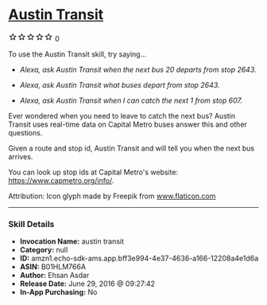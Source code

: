 # [Austin Transit](http://alexa.amazon.com/#skills/amzn1.echo-sdk-ams.app.bff3e994-4e37-4636-a166-12208a4e1d6a)
![0 stars](../../images/ic_star_border_black_18dp_1x.png)![0 stars](../../images/ic_star_border_black_18dp_1x.png)![0 stars](../../images/ic_star_border_black_18dp_1x.png)![0 stars](../../images/ic_star_border_black_18dp_1x.png)![0 stars](../../images/ic_star_border_black_18dp_1x.png) 0

To use the Austin Transit skill, try saying...

* *Alexa, ask Austin Transit when the next bus 20 departs from stop 2643.*

* *Alexa, ask Austin Transit what buses depart from stop 2643.*

* *Alexa, ask Austin Transit when I can catch the next 1 from stop 607.*

Ever wondered when you need to leave to catch the next bus? Austin Transit uses real-time data on Capital Metro buses answer this and other questions.

Given a route and stop id, Austin Transit and will tell you when the next bus arrives.

You can look up stop ids at Capital Metro's website: https://www.capmetro.org/info/.

Attribution:
Icon glyph made by Freepik from www.flaticon.com

***

### Skill Details

* **Invocation Name:** austin transit
* **Category:** null
* **ID:** amzn1.echo-sdk-ams.app.bff3e994-4e37-4636-a166-12208a4e1d6a
* **ASIN:** B01HLM766A
* **Author:** Ehsan Asdar
* **Release Date:** June 29, 2016 @ 09:27:42
* **In-App Purchasing:** No
